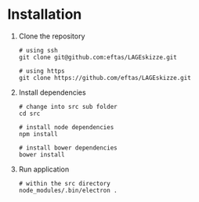 # Installation

1. Clone the repository
    ```
    # using ssh
    git clone git@github.com:eftas/LAGEskizze.git
    
    # using https
    git clone https://github.com/eftas/LAGEskizze.git
    ```
2. Install dependencies
    ```
    # change into src sub folder
    cd src
    
    # install node dependencies
    npm install
    
    # install bower dependencies
    bower install
    ```
3. Run application
   ```
   # within the src directory
   node_modules/.bin/electron .
   ```